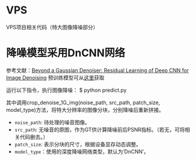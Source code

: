 # VPS
VPS项目相关代码（特大图像降噪部分）


# 降噪模型采用DnCNN网络
参考文献：[Beyond a Gaussian Denoiser: Residual Learning of Deep CNN for Image Denoising](https://arxiv.org/pdf/1608.03981v1.pdf)
预训练模型可从[这里](https://github.com/cjy97/DnCNN-PyTorch)获取


运行以下指令，执行图像降噪：
    $ python predict.py

其中调用crop_denoise_1G_img(noise_path, src_path, patch_size, model_type)方法，将特大分辨率的图像分块，分别降噪后重新拼接。

- `noise_path`: 待处理的噪音图像。
- `src_path`: 无噪音的原图，作为GT供计算降噪前后PSNR指标。（若无，可将相关代码删去。）
- `patch_size`: 表示分块的尺寸，根据设备显存动态调整。
- `model_type`：使用的深度降噪网络类型，默认为‘DnCNN’。
